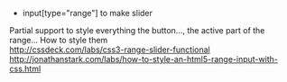 * input[type="range"] to make slider

Partial support to style everything the button..., the active part of the range... 
How to style them   
http://cssdeck.com/labs/css3-range-slider-functional   
http://jonathanstark.com/labs/how-to-style-an-html5-range-input-with-css.html